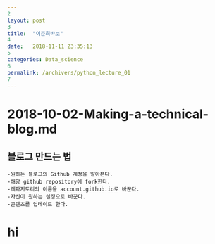 ```yaml
---
2
layout: post
3
title:  "이준희바보"
4
date:   2018-11-11 23:35:13
5
categories: Data_science
6
permalink: /archivers/python_lecture_01
7
---
```


 # 2018-10-02-Making-a-technical-blog.md

 ## 블로그 만드는 법
    -원하는 블로그의 Github 계정을 알아본다.
    -해당 github repository에 fork한다.
    -레파지토리의 이름을 account.github.io로 바꾼다.
    -자신이 원하는 설정으로 바꾼다.
    -콘텐츠를 업데이트 한다.

# hi
